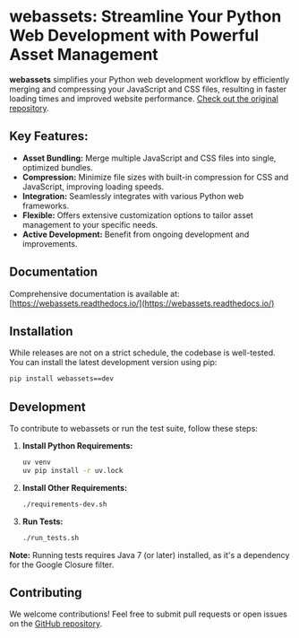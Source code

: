 # webassets: Streamline Your Python Web Development with Powerful Asset Management

**webassets** simplifies your Python web development workflow by efficiently merging and compressing your JavaScript and CSS files, resulting in faster loading times and improved website performance.  [Check out the original repository](https://github.com/miracle2k/webassets).

## Key Features:

*   **Asset Bundling:** Merge multiple JavaScript and CSS files into single, optimized bundles.
*   **Compression:**  Minimize file sizes with built-in compression for CSS and JavaScript, improving loading speeds.
*   **Integration:** Seamlessly integrates with various Python web frameworks.
*   **Flexible:** Offers extensive customization options to tailor asset management to your specific needs.
*   **Active Development:** Benefit from ongoing development and improvements.

## Documentation

Comprehensive documentation is available at: [https://webassets.readthedocs.io/](https://webassets.readthedocs.io/)

## Installation

While releases are not on a strict schedule, the codebase is well-tested. You can install the latest development version using pip:

```bash
pip install webassets==dev
```

## Development

To contribute to webassets or run the test suite, follow these steps:

1.  **Install Python Requirements:**
    ```bash
    uv venv
    uv pip install -r uv.lock
    ```

2.  **Install Other Requirements:**
    ```bash
    ./requirements-dev.sh
    ```

3.  **Run Tests:**
    ```bash
    ./run_tests.sh
    ```

**Note:** Running tests requires Java 7 (or later) installed, as it's a dependency for the Google Closure filter.

## Contributing

We welcome contributions!  Feel free to submit pull requests or open issues on the [GitHub repository](https://github.com/miracle2k/webassets).